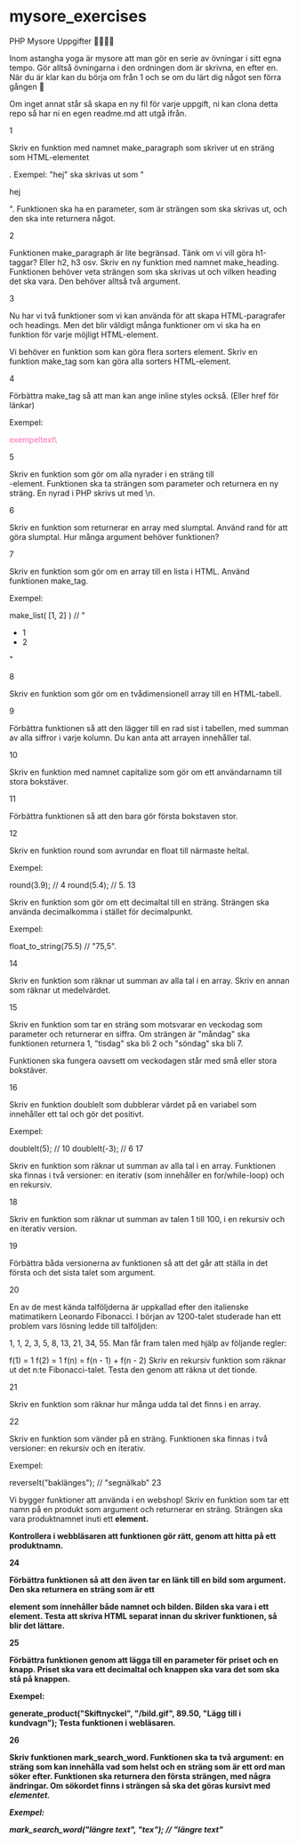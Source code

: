 # mysore_exercises
PHP Mysore Uppgifter 🧘‍♀️🧘‍♂️

Inom astangha yoga är mysore att man gör en serie av övningar i sitt egna tempo. Gör alltså övningarna i den ordningen dom är skrivna, en efter en. När du är klar kan du börja om från 1 och se om du lärt dig något sen förra gången 🙂

Om inget annat står så skapa en ny fil för varje uppgift, ni kan clona detta repo så har ni en egen readme.md att utgå ifrån.

1

Skriv en funktion med namnet make_paragraph som skriver ut en sträng som HTML-elementet <p>. Exempel: "hej" ska skrivas ut som "<p>hej</p>". Funktionen ska ha en parameter, som är strängen som ska skrivas ut, och den ska inte returnera något.

2

Funktionen make_paragraph är lite begränsad. Tänk om vi vill göra h1-taggar? Eller h2, h3 osv. Skriv en ny funktion med namnet make_heading. Funktionen behöver veta strängen som ska skrivas ut och vilken heading det ska vara. Den behöver alltså två argument.

3

Nu har vi två funktioner som vi kan använda för att skapa HTML-paragrafer och headings. Men det blir väldigt många funktioner om vi ska ha en funktion för varje möjligt HTML-element.

Vi behöver en funktion som kan göra flera sorters element. Skriv en funktion make_tag som kan göra alla sorters HTML-element.

4

Förbättra make_tag så att man kan ange inline styles också. (Eller href för länkar)

Exempel:

<p style="color: hotpink;">exempeltext\</p>

5

Skriv en funktion som gör om alla nyrader i en sträng till <br>-element. Funktionen ska ta strängen som parameter och returnera en ny sträng. En nyrad i PHP skrivs ut med \\n.

6

Skriv en funktion som returnerar en array med slumptal. Använd rand för att göra slumptal. Hur många argument behöver funktionen?

7

Skriv en funktion som gör om en array till en lista i HTML. Använd funktionen make_tag.

Exempel:

make_list( [1, 2] ) // "<ul> <li>1</li> <li>2</li> </ul>"

8

Skriv en funktion som gör om en tvådimensionell array till en HTML-tabell.

9

Förbättra funktionen så att den lägger till en rad sist i tabellen, med summan av alla siffror i varje kolumn. Du kan anta att arrayen innehåller tal.

10

Skriv en funktion med namnet capitalize som gör om ett användarnamn till stora bokstäver.

11

Förbättra funktionen så att den bara gör första bokstaven stor.

12

Skriv en funktion round som avrundar en float till närmaste heltal.

Exempel:

round(3.9); // 4
round(5.4); // 5.
13

Skriv en funktion som gör om ett decimaltal till en sträng. Strängen ska använda decimalkomma i stället för decimalpunkt.

Exempel:

float_to_string(75.5) // "75,5".

14

Skriv en funktion som räknar ut summan av alla tal i en array. Skriv en annan som räknar ut medelvärdet.

15

Skriv en funktion som tar en sträng som motsvarar en veckodag som parameter och returnerar en siffra. Om strängen är "måndag" ska funktionen returnera 1, "tisdag" ska bli 2 och "söndag" ska bli 7.

Funktionen ska fungera oavsett om veckodagen står med små eller stora bokstäver.

16

Skriv en funktion doubleIt som dubblerar värdet på en variabel som innehåller ett tal och gör det positivt.

Exempel:

doubleIt(5); // 10
doubleIt(-3); // 6
17

Skriv en funktion som räknar ut summan av alla tal i en array. Funktionen ska finnas i två versioner: en iterativ (som innehåller en for/while-loop) och en rekursiv.

18

Skriv en funktion som räknar ut summan av talen 1 till 100, i en rekursiv och en iterativ version.

19

Förbättra båda versionerna av funktionen så att det går att ställa in det första och det sista talet som argument.

20

En av de mest kända talföljderna är uppkallad efter den italienske matimatikern Leonardo Fibonacci. I början av 1200-talet studerade han ett problem vars lösning ledde till talföljden:

1, 1, 2, 3, 5, 8, 13, 21, 34, 55.
Man får fram talen med hjälp av följande regler:

f(1) = 1
f(2) = 1
f(n) = f(n - 1) + f(n - 2)
Skriv en rekursiv funktion som räknar ut det n:te Fibonacci-talet. Testa den genom att räkna ut det tionde.

21

Skriv en funktion som räknar hur många udda tal det finns i en array.

22

Skriv en funktion som vänder på en sträng. Funktionen ska finnas i två versioner: en rekursiv och en iterativ.

Exempel:

reverseIt("baklänges"); // "segnälkab"
23

Vi bygger funktioner att använda i en webshop! Skriv en funktion som tar ett namn på en produkt som argument och returnerar en sträng. Strängen ska vara produktnamnet inuti ett <strong> element.

Kontrollera i webbläsaren att funktionen gör rätt, genom att hitta på ett produktnamn.

24

Förbättra funktionen så att den även tar en länk till en bild som argument. Den ska returnera en sträng som är ett <div> element som innehåller både namnet och bilden. Bilden ska vara i ett <img> element. Testa att skriva HTML separat innan du skriver funktionen, så blir det lättare.

25

Förbättra funktionen genom att lägga till en parameter för priset och en knapp. Priset ska vara ett decimaltal och knappen ska vara det som ska stå på knappen.

Exempel:

generate_product("Skiftnyckel", "/bild.gif", 89.50, "Lägg till i kundvagn");
Testa funktionen i webläsaren.

26

Skriv funktionen mark_search_word. Funktionen ska ta två argument: en sträng som kan innehålla vad som helst och en sträng som är ett ord man söker efter. Funktionen ska returnera den första strängen, med några ändringar. Om sökordet finns i strängen så ska det göras kursivt med <em> elementet.

Exempel:

mark_search_word("längre text", "tex"); // "längre <em>tex</em>t"

